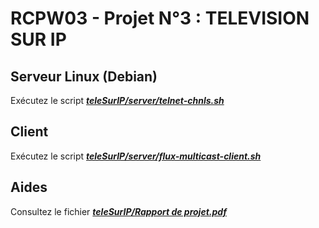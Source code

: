 # RCPW03 - Projet N°3 : TELEVISION SUR IP

## Serveur Linux (Debian)
Exécutez le script ***[teleSurIP/server/telnet-chnls.sh](https://github.com/RayaneB75/teleSurIP/blob/main/server/telnet-chnls.sh)***

## Client
Exécutez le script ***[teleSurIP/server/flux-multicast-client.sh](https://github.com/RayaneB75/teleSurIP/blob/main/server/flux-multicast-client.sh)***

## Aides
Consultez le fichier ***[teleSurIP/Rapport de projet.pdf](https://github.com/RayaneB75/teleSurIP/blob/main/Rapport%20de%20projet.pdf)***